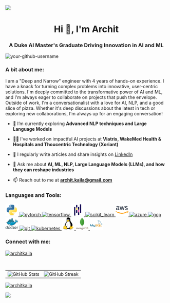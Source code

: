<!-- Profile Picture -->
<!-- ![Archit Kaila](https://raw.githubusercontent.com/architkaila/architkaila/main/assets/banner.png) -->

<!-- Decorative Line -->
![](https://user-images.githubusercontent.com/73097560/115834477-dbab4500-a447-11eb-908a-139a6edaec5c.gif)

<h1 align="center">Hi 👋, I'm Archit</h1>
<h3 align="center">A Duke AI Master's Graduate Driving Innovation in AI and ML</h3>

<p align="left"> 
<img src="https://komarev.com/ghpvc/?username=your-github-username&label=Profile%20views&color=0e75b6&style=flat-square" alt="your-github-username"/>
</p>

<h3 align="left">A bit about me:</h3>
<p> I am a "Deep and Narrow" engineer with 4 years of hands-on experience. I have a knack for turning complex problems into innovative, user-centric solutions. I'm deeply committed to the transformative power of AI and ML, and I'm always eager to collaborate on projects that push the envelope. Outside of work, I'm a conversationalist with a love for AI, NLP, and a good slice of pizza. Whether it's deep discussions about the latest in tech or exploring new collaborations, I'm always up for an engaging conversation!</p>

- 🌱 I’m currently exploring **Advanced NLP techniques and Large Language Models**

- 👨‍💻 I've worked on impactful AI projects at **Viatris, WakeMed Health & Hospitals and Thoucentric Technology (Xoriant)**

- 📝 I regularly write articles and share insights on [LinkedIn](https://www.linkedin.com/in/architkaila/)

- 💬 Ask me about **AI, ML, NLP, Large Language Models (LLMs), and how they can reshape industries**

- 📫 Reach out to me at **archit.kaila@gmail.com**

<h3 align="left">Languages and Tools:</h3>
<p align="left"> <a href="https://www.python.org" target="_blank" rel="noreferrer"> <img src="https://raw.githubusercontent.com/devicons/devicon/master/icons/python/python-original.svg" alt="python" width="40" height="40"/> </a> <a href="https://pytorch.org/" target="_blank" rel="noreferrer"> <img src="https://www.vectorlogo.zone/logos/pytorch/pytorch-icon.svg" alt="pytorch" width="40" height="40"/> </a> <a href="https://www.tensorflow.org" target="_blank" rel="noreferrer"> <img src="https://www.vectorlogo.zone/logos/tensorflow/tensorflow-icon.svg" alt="tensorflow" width="40" height="40"/> </a> <a href="https://pandas.pydata.org/" target="_blank" rel="noreferrer"> <img src="https://raw.githubusercontent.com/devicons/devicon/2ae2a900d2f041da66e950e4d48052658d850630/icons/pandas/pandas-original.svg" alt="pandas" width="40" height="40"/> </a> <a href="https://scikit-learn.org/" target="_blank" rel="noreferrer"> <img src="https://upload.wikimedia.org/wikipedia/commons/0/05/Scikit_learn_logo_small.svg" alt="scikit_learn" width="40" height="40"/> </a> <a href="https://aws.amazon.com" target="_blank" rel="noreferrer"> <img src="https://raw.githubusercontent.com/devicons/devicon/master/icons/amazonwebservices/amazonwebservices-original-wordmark.svg" alt="aws" width="40" height="40"/> </a> <a href="https://azure.microsoft.com/en-in/" target="_blank" rel="noreferrer"> <img src="https://www.vectorlogo.zone/logos/microsoft_azure/microsoft_azure-icon.svg" alt="azure" width="40" height="40"/> </a> <a href="https://cloud.google.com" target="_blank" rel="noreferrer"> <img src="https://www.vectorlogo.zone/logos/google_cloud/google_cloud-icon.svg" alt="gcp" width="40" height="40"/> </a> <a href="https://www.docker.com/" target="_blank" rel="noreferrer"> <img src="https://raw.githubusercontent.com/devicons/devicon/master/icons/docker/docker-original-wordmark.svg" alt="docker" width="40" height="40"/> </a> <a href="https://git-scm.com/" target="_blank" rel="noreferrer"> <img src="https://www.vectorlogo.zone/logos/git-scm/git-scm-icon.svg" alt="git" width="40" height="40"/> </a> <a href="https://kubernetes.io" target="_blank" rel="noreferrer"> <img src="https://www.vectorlogo.zone/logos/kubernetes/kubernetes-icon.svg" alt="kubernetes" width="40" height="40"/> </a> <a href="https://www.linux.org/" target="_blank" rel="noreferrer"> <img src="https://raw.githubusercontent.com/devicons/devicon/master/icons/linux/linux-original.svg" alt="linux" width="40" height="40"/> </a> <a href="https://www.mongodb.com/" target="_blank" rel="noreferrer"> <img src="https://raw.githubusercontent.com/devicons/devicon/master/icons/mongodb/mongodb-original-wordmark.svg" alt="mongodb" width="40" height="40"/> </a> <a href="https://www.mysql.com/" target="_blank" rel="noreferrer"> <img src="https://raw.githubusercontent.com/devicons/devicon/master/icons/mysql/mysql-original-wordmark.svg" alt="mysql" width="40" height="40"/> </a> </p>

<h3 align="left">Connect with me:</h3>
<p align="left">
<a href="https://www.linkedin.com/in/architkaila/" target="blank"><img align="center" src="https://raw.githubusercontent.com/rahuldkjain/github-profile-readme-generator/master/src/images/icons/Social/linked-in-alt.svg" alt="architkaila" height="30" width="40" /></a>
</p>

&nbsp;
<!-- Github Stats and Streak Stats Side by Side -->
<table border="0" cellspacing="0" cellpadding="0">
  <tr>
    <td>
      <img src="https://github-readme-stats.vercel.app/api?username=architkaila&show_icons=true&locale=en" alt="GitHub Stats" />
    </td>
    <td>
      <img src="https://github-readme-streak-stats.herokuapp.com/?user=architkaila" alt="GitHub Streak" />
    </td>
  </tr>
</table>

<!-- Github trophy-->
<p align="left"> <a href="https://github.com/ryo-ma/github-profile-trophy"><img src="https://github-profile-trophy.vercel.app/?username=architkaila" alt="architkaila" /></a> </p>

<!-- Decorative Line -->
![](https://user-images.githubusercontent.com/73097560/115834477-dbab4500-a447-11eb-908a-139a6edaec5c.gif)
